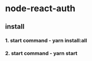 # node-react-auth

## install

### 1. start command - yarn install:all
### 2. start command - yarn start